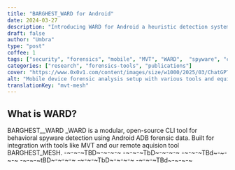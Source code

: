 ```yaml
---
title: "BARGHEST_WARD for Android"
date: 2024-03-27
description: "Introducing WARD for Android a heuristic detection system for volitile Android memory & log data"
draft: false
author: "Umbra"
type: "post"
coffee: 1
tags: ["security", "forensics", "mobile", "MVT", "WARD",  "spyware", "civil-society"]
categories: ["research", "forensics-tools", "publications"]
cover: "https://www.0x0v1.com/content/images/size/w1000/2025/03/ChatGPT-Image-Mar-27--2025--02_47_49-PM.png"
alt: "Mobile device forensic analysis setup with various tools and equipment."
translationKey: "mvt-mesh"
---
```


## What is WARD?

BARGHEST__WARD
_WARD is a modular, open-source CLI tool for behavioral spyware detection using Android ADB forensic data. Built for integration with tools like MVT and our remote aquision tool BARGHEST_MESH.
-~-~-~TBD~-~-~-~
-~-~-~TbD~-~-~-~
-~-~-~TBd~-~-~-~
-~-~-~tBD~-~-~-~
-~-~-~TbD~-~-~-~
-~-~-~TBd~-~-~-~
